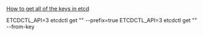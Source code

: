 
[How to get all of the keys in etcd](https://github.com/etcd-io/etcd/issues/5323)

ETCDCTL_API=3 etcdctl get "" --prefix=true
ETCDCTL_API=3 etcdctl get "" --from-key

